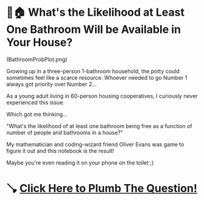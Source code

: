 # 🚽🏠 What's the Likelihood at Least One Bathroom Will be Available in Your House?

(BathroomProbPlot.png)

Growing up in a three-person 1-bathroom household, the potty could sometimes feel like a scarce resource. Whoever needed to go Number 1 always got priority over Number 2...

As a young adult living in 60-person housing cooperatives, I curiously never experienced this issue.

Which got me thinking...

"What's the likelihood of at least one bathroom being free as a function of number of people and bathrooms in a house?"

My mathematician and coding-wizard friend Oliver Evans was game to figure it out and this notebook is the result!

Maybe you're even reading it on your phone on the toilet ;)

# 🪠 [Click Here to Plumb The Question!](https://colab.research.google.com/github/elanlavie/CommunalBathrooms/blob/main/Bathrooms.ipynb)
